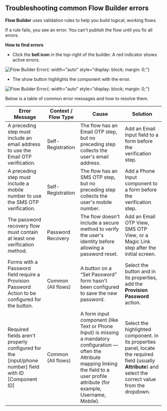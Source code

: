 ## Troubleshooting common Flow Builder errors

**Flow Builder** uses validation rules to help you build logical, working flows.

If a rule fails, you see an error. You can't publish the flow until you fix all errors.

**How to find errors**

- Click the **bell icon** in the top-right of the builder. A red indicator shows active errors.

![Flow Builder Error]({{base_path}}/assets/img/guides/flows/flow-error-01.png){: width="auto" style="display: block; margin: 0;"}

- The show button highlights the component with the error.

![Flow Builder Error]({{base_path}}/assets/img/guides/flows/flow-error-02.png){: width="auto" style="display: block; margin: 0;"}

Below is a table of common error messages and how to resolve them.

| **Error Message** | **Context / Flow Type** | **Cause** | **Solution** |
|--------------------|--------------------------|------------|---------------|
| A preceding step must include an email address to use the Email OTP verification. | Self-Registration | The flow has an Email OTP step, but no preceding step collects the user's email address. | Add an Email Input field to a form before the verification step. |
| A preceding step must include a mobile number to use the SMS OTP verification. | Self-Registration | The flow has an SMS OTP step, but no preceding step collects the user's mobile number. | Add a Phone Input component to a form before the verification step. |
| The password recovery flow must contain at least one verification method. | Password Recovery | The flow doesn't include a secure method to verify the user's identity before allowing a password reset. | Add an Email OTP View, SMS OTP View, or a Magic Link step after the initial screen. |
| Forms with a Password field require a Provision Password Action to be configured for the button. | Common (All flows) | A button on a “Set Password” form hasn't been configured to save the new password. | Select the button and in its properties, add the **Provision Password** action. |
| Required fields aren't properly configured for the [input/phone number] field with ID [Component ID] | Common (All flows) | A form input component (like Text or Phone Input) is missing a mandatory configuration — often the Attribute mapping linking the field to a user profile attribute (for example, Username, Mobile). | Select the highlighted component. In its properties panel, locate the required field (usually **Attribute**) and select the correct value from the dropdown. |
